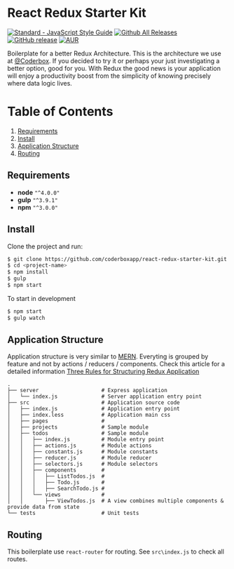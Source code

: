 # React Redux Starter Kit
[![Standard - JavaScript Style Guide](https://img.shields.io/badge/code_style-standard-brightgreen.svg)](https://standardjs.com)
[![Github All Releases](https://img.shields.io/github/downloads/ghalex/react-redux-starter-kit/total.svg)](https://github.com/ghalex/react-redux-starter-kit/releases/tag/v0.10.0)
[![GitHub release](https://img.shields.io/github/release/ghalex/react-redux-starter-kit.svg)]()
[![AUR](https://img.shields.io/aur/license/yaourt.svg)](https://github.com/ghalex/react-redux-starter-kit/blob/master/LICENSE)

Boilerplate for a better Redux Architecture. This is the architecture we use at [@Coderbox](https://www.coderbox.me). If you decided to try it or perhaps your just investigating a better option, good for you. With Redux the good news is your application will enjoy a productivity boost from the simplicity of knowing precisely where data logic lives.

# Table of Contents
1. [Requirements](#requirements)
2. [Install](#install)
3. [Application Structure](#structure)
4. [Routing](#routing)

## Requirements
* **node**  `"^4.0.0"`
* **gulp** `"^3.9.1"`
* **npm** `"^3.0.0"`

## Install

Clone the project and run:

```bash
$ git clone https://github.com/coderboxapp/react-redux-starter-kit.git <project-name>
$ cd <project-name>
$ npm install
$ gulp
$ npm start
```

To start in development
```bash
$ npm start
$ gulp watch
```

## Application Structure

Application structure is very similar to [MERN](http://mern.io/). Everyting is grouped by feature and not by actions / reducers / components.
Check this article for a detailed information [Three Rules for Structuring Redux Application](https://jaysoo.ca/2016/02/28/organizing-redux-application/)

```
.
├── server                    # Express application
│   └── index.js              # Server application entry point
├── src                       # Application source code
│   ├── index.js              # Application entry point
│   ├── index.less            # Application main css
│   ├── pages                 # 
│   ├── projects              # Sample module
│   ├── todos                 # Sample module
│   │   ├── index.js          # Module entry point
│   │   ├── actions.js        # Module actions
│   │   ├── constants.js      # Module constants
│   │   ├── reducer.js        # Module reducer
│   │   ├── selectors.js      # Module selectors
│   │   ├── components        # 
│   │   │   ├── ListTodos.js  # 
│   │   │   ├── Todo.js       # 
│   │   │   ├── SearchTodo.js # 
│   │   └── views             # 
│   │       ├── ViewTodos.js  # A view combines multiple components & provide data from state
└── tests                     # Unit tests
```

## Routing

This boilerplate use `react-router` for routing. See `src\index.js` to check all routes.
